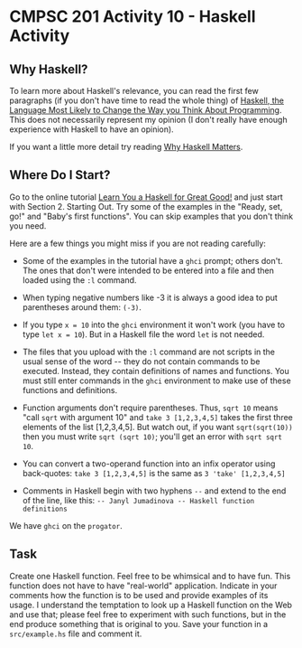 # CMPSC 201 Activity 10 - Haskell Activity

## Why Haskell?

To learn more about Haskell's relevance, you can read the first few paragraphs (if you don't have time to read the whole thing) of [Haskell, the Language Most Likely to Change the Way you Think About Programming](http://goo.gl/moQQzO). This does not necessarily represent my opinion (I don't really have enough experience with Haskell to have an opinion).

If you want a little more detail try reading [Why Haskell Matters](https://wiki.haskell.org/Why_Haskell_matters).

## Where Do I Start?

Go to the online tutorial [Learn You a Haskell for Great Good!](http://learnyouahaskell.com/) and just start with Section 2\. Starting Out. Try some of the examples in the "Ready, set, go!" and "Baby's first functions". You can skip examples that you don't think you need.

Here are a few things you might miss if you are not reading carefully:

- Some of the examples in the tutorial have a `ghci` prompt; others don't. The ones that don't were intended to be entered into a file and then loaded using the `:l` command.

- When typing negative numbers like -3 it is always a good idea to put parentheses around them: `(-3)`.

- If you type `x = 10` into the `ghci` environment it won't work (you have to type `let x = 10`). But in a Haskell file the word `let` is not needed.

- The files that you upload with the `:l` command are not scripts in the usual sense of the word -- they do not contain commands to be executed. Instead, they contain definitions of names and functions. You must still enter commands in the `ghci` environment to make use of these functions and definitions.

- Function arguments don't require parentheses. Thus, `sqrt 10` means "call `sqrt` with argument 10" and `take 3 [1,2,3,4,5]` takes the first three elements of the list [1,2,3,4,5]. But watch out, if you want `sqrt(sqrt(10))` then you must write `sqrt (sqrt 10)`; you'll get an error with `sqrt sqrt 10`.

- You can convert a two-operand function into an infix operator using back-quotes: `take 3 [1,2,3,4,5]` is the same as `3 'take' [1,2,3,4,5]`

- Comments in Haskell begin with two hyphens `--` and extend to the end of the line, like this: `-- Janyl Jumadinova -- Haskell function definitions`

We have `ghci` on the `progator`.

## Task

Create one Haskell function. Feel free to be whimsical and to have fun. This function does not have to have "real-world" application. Indicate in your comments how the function is to be used and provide examples of its usage. I understand the temptation to look up a Haskell function on the Web and use that; please feel free to experiment with such functions, but in the end produce something that is original to you. Save your function in a `src/example.hs` file and comment it.
